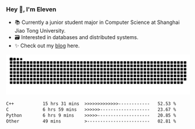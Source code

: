 ### Hey 👋, I'm Eleven

- 📚 Currently a junior student major in Computer Science at Shanghai Jiao Tong University.
- 🗃️ Interested in databases and distributed systems.
- ✨ Check out my [blog](https://blog.eleven.wiki) here.

![github contribution grid snake animation](https://raw.githubusercontent.com/El-even-11/El-even-11/output/github-contribution-grid-snake.svg)

<!--START_SECTION:waka-->

```text
C++           15 hrs 31 mins  >>>>>>>>>>>>>------------   52.53 %
C             6 hrs 59 mins   >>>>>>-------------------   23.67 %
Python        6 hrs 9 mins    >>>>>--------------------   20.85 %
Other         49 mins         >------------------------   02.81 %
```

<!--END_SECTION:waka-->
